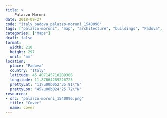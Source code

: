 ```yaml
---
title: > 
    Palazzo Moroni
date: 2018-09-27
code: "italy_padova_palazzo-moroni_1540096"
tags: ["palazzo-moroni", "map", "architecture", "buildings", "Padova", "Italy"]
categories: ["Maps"]
draft: false
format:
  width: 210
  height: 297
  unit: 'mm'
location:
  place: "Padova"
  country: "Italy"
  latitude: 45.407145710209306
  longitude: 11.87664289226725
  prettyLat: "11\u00b052'35.91\"E"
  prettyLon: "45\u00b024'25.72\"N"
resources:
- src: "palazzo-moroni_1540096.png"
  title: "Cover"
  name: cover
---
```


